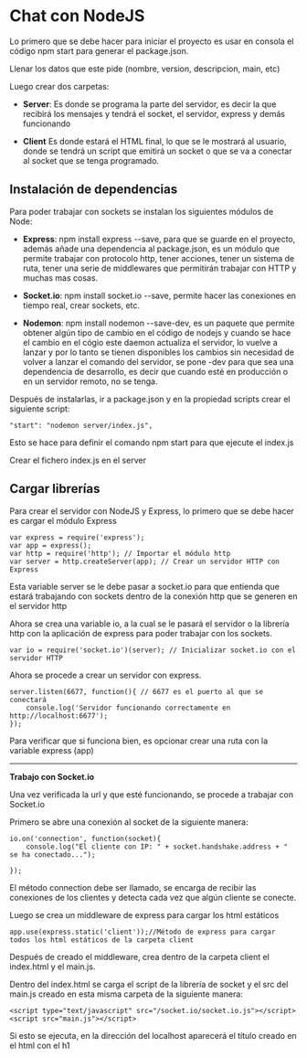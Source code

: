 # Chat con NodeJS

Lo primero que se debe hacer para iniciar el proyecto es usar en consola el código npm start para generar el package.json.

Llenar los datos que este pide (nombre, version, descripcion, main, etc)

Luego crear dos carpetas:

- **Server**: Es donde se programa la parte del servidor, es decir la que recibirá los mensajes y tendrá el socket, el servidor, express y demás funcionando

- **Client** Es donde estará el HTML final, lo que se le mostrará al usuario, donde se tendrá un script que emitirá un socket o que se va a conectar al socket que se tenga programado.

## Instalación de dependencias

Para poder trabajar con sockets se instalan los siguientes módulos de Node:
- **Express**: npm install express --save, para que se guarde en el proyecto, además añade una dependencia al package.json, es un módulo que permite trabajar con protocolo http, tener acciones, tener un sistema de ruta, tener una serie de middlewares que permitirán trabajar con HTTP y muchas mas cosas.

- **Socket.io**: npm install socket.io --save, permite hacer las conexiones en tiempo real, crear sockets, etc.

- **Nodemon**: npm install nodemon --save-dev,  es un paquete que permite obtener algún tipo de cambio en el código de nodejs y cuando se hace el cambio en el cógio este daemon actualiza el servidor, lo vuelve a lanzar y por lo tanto se tienen disponibles los cambios sin necesidad de volver a lanzar el comando del servidor, se pone -dev para que sea una dependencia de desarrollo, es decir que cuando esté en producción o en un servidor remoto, no se tenga.

Después de instalarlas, ir a package.json y en la propiedad scripts crear el siguiente script:

    "start": "nodemon server/index.js",

Esto se hace para definir el comando npm start para que ejecute el index.js

Crear el fichero index.js en el server

## Cargar librerías

Para crear el servidor con NodeJS y Express, lo primero que se debe hacer es cargar el módulo Express

    var express = require('express');
    var app = express();
    var http = require('http'); // Importar el módulo http
    var server = http.createServer(app); // Crear un servidor HTTP con Express

Esta variable server se le debe pasar a socket.io para que entienda que estará trabajando con sockets dentro de la conexión http que se generen en el servidor http

Ahora se crea una variable io, a la cual se le pasará el servidor o la librería http con la aplicación de express para poder trabajar con los sockets.

    var io = require('socket.io')(server); // Inicializar socket.io con el servidor HTTP

Ahora se procede a crear un servidor con express.

    server.listen(6677, function(){ // 6677 es el puerto al que se conectará
        console.log('Servidor funcionando correctamente en http://localhost:6677');
    });

Para verificar que si funciona bien, es opcionar crear una ruta con la variable express (app)

---

**Trabajo con Socket.io**

Una vez verificada la url y que esté funcionando, se procede a trabajar con Socket.io

Primero se abre una conexión al socket de la siguiente manera:

    io.on('connection', function(socket){
        console.log("El cliente con IP: " + socket.handshake.address + " se ha conectado...");

    });

El método connection debe ser llamado, se encarga de recibir las conexiones de los clientes y detecta cada vez que algún cliente se conecte.

Luego se crea un middleware de express para cargar los html estáticos

    app.use(express.static('client'));//Método de express para cargar todos los html estáticos de la carpeta client

Después de creado el middleware, crea dentro de la carpeta client el index.html y el main.js.

Dentro del index.html se carga el script de la librería de socket y el src del main.js creado en esta misma carpeta de la siguiente manera:

    <script type="text/javascript" src="/socket.io/socket.io.js"></script>
    <script src="main.js"></script>

Si esto se ejecuta, en la dirección del localhost aparecerá el título creado en el html con el h1